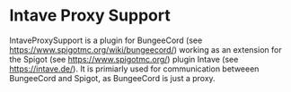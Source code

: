 # Intave Proxy Support
IntaveProxySupport is a plugin for BungeeCord (see https://www.spigotmc.org/wiki/bungeecord/) working as an extension for the
Spigot (see https://www.spigotmc.org/) plugin Intave (see https://intave.de/).
It is primiarly used for communication betweeen BungeeCord and Spigot, as BungeeCord is just a proxy.
